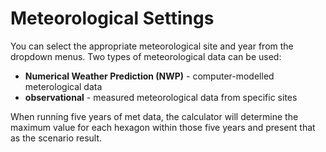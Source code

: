 # Meteorological Settings

You can select the appropriate meteorological site and year from the dropdown menus. Two types of meteorological data can be used:
- **Numerical Weather Prediction (NWP)** - computer-modelled meterological data 
- **observational** - measured meteorological data from specific sites

When running five years of met data, the calculator will determine the maximum value for each hexagon within those five years and present that as the scenario result.
